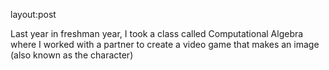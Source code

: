 layout:post

Last year in freshman year, I took a class called Computational Algebra where I worked with a partner to create a video game that makes an image (also known as the character)
